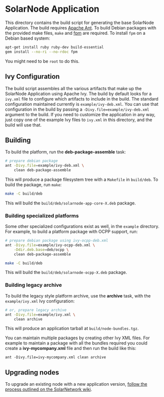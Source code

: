 # SolarNode Application

This directory contains the build script for generating the base SolarNode
Application. The build requires [Apache Ant][ant]. To build Debian packages
with the provided make files, `make` and [fpm][fpm] are required. To install 
`fpm` on a Debian based system:

```sh
apt-get install ruby ruby-dev build-essential
gem install --no-ri --no-rdoc fpm
```

You might need to be `root` to do this.

## Ivy Configuration

The build script assembles all the various artifacts that make up the SolarNode
Application using Apache Ivy. The build by default looks for a `ivy.xml` file to
configure which artifacts to include in the build. The standard configuration 
maintained currently is `example/ivy-deb.xml`. You can use that configuration in 
the build by passing a `-Divy.file=example/ivy-deb.xml` argument to the build.
If you need to customize the application in any way, just copy one of the example Ivy
files to `ivy.xml` in this directory, and the build will use that. 

## Building

To build the platform, run the **deb-package-assemble** task:

```sh
# prepare debian package
ant -Divy.file=example/ivy-deb.xml \
	clean deb-package-assemble

```

This will produce a package filesystem tree with a `Makefile` in `build/deb`.
To build the package, run `make`:

```sh
make -C build/deb
```

This will build the `build/deb/solarnode-app-core-X.deb` package.

### Building specialized platforms

Some other specialized configurations exist as well, in the `example` directory.
For example, to build a platform package with OCPP support, run:

```sh
# prepare debian package using ivy-ocpp-deb.xml
ant -Divy.file=example/ivy-ocpp-deb.xml \
	-Ddir.deb.base=deb/ocpp \
	clean deb-package-assemble

make -C build/deb
```

This will build the `build/deb/solarnode-ocpp-X.deb` package.

### Building legacy archive

To build the legacy style platform archive, use the **archive** task, with
the `example/ivy.xml` Ivy configuration:

```sh
# or, prepare legacy archive
ant -Divy.file=example/ivy.xml \
	clean archive
```
	
This will produce an application tarball at `build/node-bundles.tgz`.

You can maintain multiple packages by creating other Ivy XML files. For example
to maintain a package with all the bundles required you could create a 
**ivy-mycompany.xml** file and then run the build like this:

	ant -Divy.file=ivy-mycompany.xml clean archive

## Upgrading nodes

To upgrade an existing node with a new application version, [follow the process
outlined on the SolarNetwork wiki][upgrade].

 
[ant]: https://ant.apache.org/
[fpm]: https://github.com/jordansissel/fpm
[upgrade]: https://github.com/SolarNetwork/solarnetwork/wiki/SolarNode-Manual-Platform-Update
 
